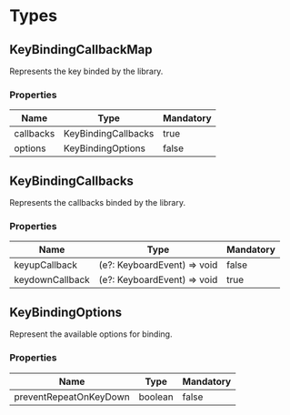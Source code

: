 # Types

## KeyBindingCallbackMap

Represents the key binded by the library.

### Properties

| Name      | Type                | Mandatory |
| --------- | ------------------- | --------- |
| callbacks | KeyBindingCallbacks | true      |
| options   | KeyBindingOptions   | false     |

## KeyBindingCallbacks

Represents the callbacks binded by the library.

### Properties

| Name            | Type                        | Mandatory |
| --------------- | --------------------------- | --------- |
| keyupCallback   | (e?: KeyboardEvent) => void | false     |
| keydownCallback | (e?: KeyboardEvent) => void | true      |

## KeyBindingOptions

Represent the available options for binding.

### Properties

| Name                   | Type    | Mandatory |
| ---------------------- | ------- | --------- |
| preventRepeatOnKeyDown | boolean | false     |
